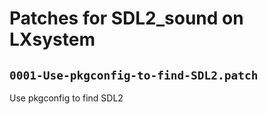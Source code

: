 # Patches for SDL2_sound on LXsystem

## `0001-Use-pkgconfig-to-find-SDL2.patch`

Use pkgconfig to find SDL2


